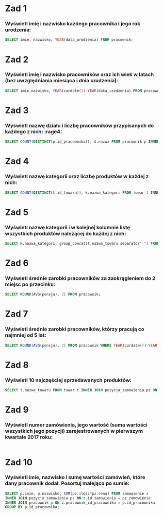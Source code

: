 # Zad 1
### Wyświetl imię i nazwisko każdego pracownika i jego rok urodzenia:
```SQL
SELECT imie, nazwisko, YEAR(data_urodzenia) FROM pracownik;
```
# Zad 2
### Wyświetl imię i nazwisko pracowników oraz ich wiek w latach (bez uwzględniania miesiąca i dnia urodzenia):
```SQL
SELECT imie,nazwisko, YEAR(curdate())-YEAR(data_urodzenia) FROM pracownik;
```
# Zad 3
### Wyświetl nazwę działu i liczbę pracowników przypisanych do każdego z nich: :rage4:
```SQL
SELECT COUNT(DISTINCT(p.id_pracownika)), d.nazwa FROM pracownik p INNER JOIN dzial d ON p.dzial = d.id_dzialu GROUP BY d.id_dzialu;
```
# Zad 4
### Wyświetl nazwę kategorii oraz liczbę produktów w każdej z nich:
```SQL
SELECT COUNT(DISTINCT(t.id_towaru)), k.nazwa_kategori FROM towar t INNER JOIN kategoria k ON t.kategoria = k.id_kategori GROUP BY id_kategori;
```
# Zad 5
### Wyświetl nazwę kategorii i w kolejnej kolumnie listę wszystkich produktów należącej do każdej z nich:
```SQL
SELECT k.nazwa_kategori, group_concat(t.nazwa_towaru separator" ") FROM towar t INNER JOIN kategoria k ON t.kategoria = k.id_kategori GROUP BY id_kategori;
```
# Zad 6
### Wyświetl średnie zarobki pracowników za zaokrągleniem do 2 miejsc po przecinku:
```SQL
SELECT ROUND(AVG(pensja), 2) FROM pracownik;
```
# Zad 7
### Wyświetl średnie zarobki pracowników, którzy pracują co najmniej od 5 lat:
```SQL
SELECT ROUND(AVG(pensja), 2) FROM pracownik WHERE YEAR(curdate())-YEAR(data_zatrudnienia) >= 5;
```
# Zad 8
### Wyświetl 10 najczęściej sprzedawanych produktów:
```SQL
SELECT t.nazwa_towaru FROM towar t INNER JOIN pozycja_zamowienia pz ON t.id_towaru = pz.towar GROUP BY t.nazwa_towaru ORDER BY SUM(pz.ilosc) DESC LIMIT 10;
```
# Zad 9
### Wyświetl numer zamówienia, jego wartość (suma wartości wszystkich jego pozycji) zarejestrowanych w pierwszym kwartale 2017 roku:
```SQL

```
# Zad 10
### Wyświetl imie, nazwisko i sumę wartości zamówień, które dany pracownik dodał. Posortuj malejąco po sumie:
```SQL
SELECT p.imie, p.nazwisko, SUM(pz.ilosc*pz.cena) FROM zamowienie z
INNER JOIN pozycja_zamowienia pz ON z.id_zamowienia = pz.zamowienie
INNER JOIN pracownik p ON z.pracownik_id_pracownika = p.id_pracownika
GROUP BY p.id_pracownika;
```






